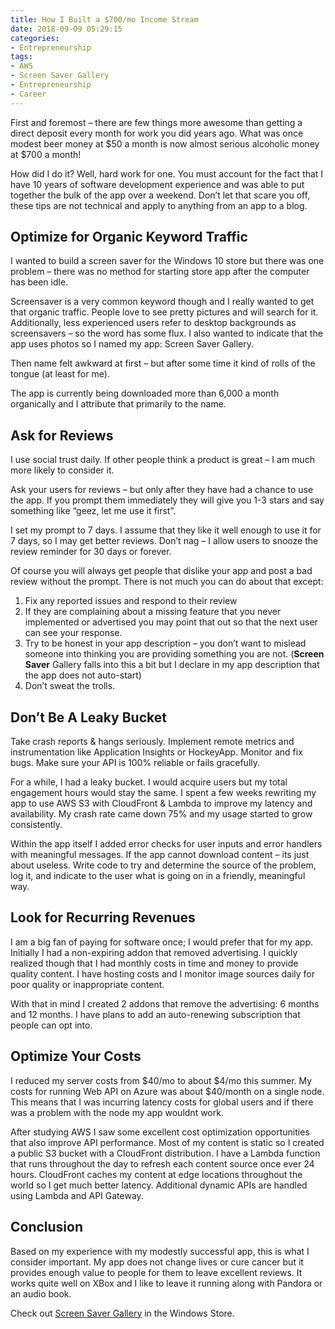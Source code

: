 ```yaml
---
title: How I Built a $700/mo Income Stream
date: 2018-09-09 05:29:15
categories:
- Entrepreneurship
tags:
- AWS
- Screen Saver Gallery
- Entrepreneurship
- Career
---
```


First and foremost – there are few things more awesome than getting a direct deposit every month for work you did years ago. What was once modest beer money at $50 a month is now almost serious alcoholic money at $700 a month!

How did I do it? Well, hard work for one. You must account for the fact that I have 10 years of software development experience and was able to put together the bulk of the app over a weekend. Don’t let that scare you off, these tips are not technical and apply to anything from an app to a blog.

<!-- more -->

## Optimize for Organic Keyword Traffic

I wanted to build a screen saver for the Windows 10 store but there was one problem – there was no method for starting store app after the computer has been idle.

Screensaver is a very common keyword though and I really wanted to get that organic traffic. People love to see pretty pictures and will search for it. Additionally, less experienced users refer to desktop backgrounds as screensavers – so the word has some flux. I also wanted to indicate that the app uses photos so I named my app: Screen Saver Gallery.

Then name felt awkward at first – but after some time it kind of rolls of the tongue (at least for me).

The app is currently being downloaded more than 6,000 a month organically and I attribute that primarily to the name.

## Ask for Reviews

I use social trust daily. If other people think a product is great – I am much more likely to consider it.

Ask your users for reviews – but only after they have had a chance to use the app. If you prompt them immediately they will give you 1-3 stars and say something like “geez, let me use it first”. 

I set my prompt to 7 days. I assume that they like it well enough to use it for 7 days, so I may get better reviews. Don’t nag – I allow users to snooze the review reminder for 30 days or forever.

Of course you will always get people that dislike your app and post a bad review without the prompt. There is not much you can do about that except:

1.	Fix any reported issues and respond to their review
2.	If they are complaining about a missing feature that you never implemented or advertised you may point that out so that the next user can see your response.
3.	Try to be honest in your app description – you don’t want to mislead someone into thinking you are providing something you are not. (__Screen Saver__ Gallery falls into this a bit but I declare in my app description that the app does not auto-start)
4.	Don’t sweat the trolls.

## Don’t Be A Leaky Bucket

Take crash reports & hangs seriously. Implement remote metrics and instrumentation like Application Insights or HockeyApp. Monitor and fix bugs. Make sure your API is 100% reliable or fails gracefully.

For a while, I had a leaky bucket. I would acquire users but my total engagement hours would stay the same. I spent a few weeks rewriting my app to use AWS S3 with CloudFront & Lambda to improve my latency and availability. My crash rate came down 75% and my usage started to grow consistently.

Within the app itself I added error checks for user inputs and error handlers with meaningful messages. If the app cannot download content – its just about useless. Write code to try and determine the source of the problem, log it, and indicate to the user what is going on in a friendly, meaningful way.

## Look for Recurring Revenues

I am a big fan of paying for software once; I would prefer that for my app. Initially I had a non-expiring addon that removed advertising. I quickly realized though that I had monthly costs in time and money to provide quality content. I have hosting costs and I monitor image sources daily for poor quality or inappropriate content.

With that in mind I created 2 addons that remove the advertising: 6 months and 12 months. I have plans to add an auto-renewing subscription that people can opt into.

## Optimize Your Costs

I reduced my server costs from $40/mo to about $4/mo this summer. My costs for running Web API on Azure was about $40/month on a single node. This means that I was incurring latency costs for global users and if there was a problem with the node my app wouldnt work.

After studying AWS I saw some excellent cost optimization opportunities that also improve API performance. Most of my content is static so I created a public S3 bucket with a CloudFront distribution. I have a Lambda function that runs throughout the day to refresh each content source once ever 24 hours. CloudFront caches my content at edge locations throughout the world so I get much better latency. Additional dynamic APIs are handled using Lambda and API Gateway.

## Conclusion

Based on my experience with my modestly successful app, this is what I consider important. My app does not change lives or cure cancer but it provides enough value to people for them to leave excellent reviews. It works quite well on XBox and I like to leave it running along with Pandora or an audio book.

Check out [Screen Saver Gallery](https://www.microsoft.com/en-us/store/apps/screen-saver-gallery/9nblggh5j8tx "Screen Saver Gallery Store Link") in the Windows Store.